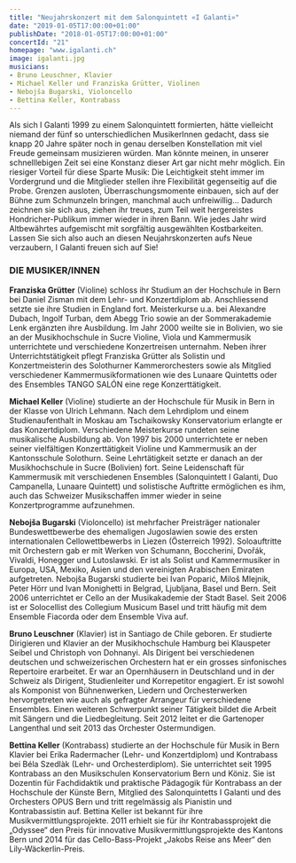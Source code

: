 ```yaml
---
title: "Neujahrskonzert mit dem Salonquintett «I Galanti»"
date: "2019-01-05T17:00:00+01:00"
publishDate: "2018-01-05T17:00:00+01:00"
concertId: "21"
homepage: "www.igalanti.ch"
image: igalanti.jpg
musicians:
- Bruno Leuschner, Klavier
- Michael Keller und Franziska Grütter, Violinen
- Nebojša Bugarski, Violoncello
- Bettina Keller, Kontrabass
---
```


Als sich I Galanti 1999 zu einem Salonquintett formierten, hätte vielleicht niemand der fünf so unterschiedlichen 
MusikerInnen gedacht, dass sie knapp 20 Jahre später noch in genau derselben Konstellation mit viel Freude
gemeinsam musizieren würden. Man könnte meinen, in unserer schnelllebigen Zeit sei eine Konstanz dieser Art gar
nicht mehr möglich. Ein riesiger Vorteil für diese Sparte Musik: Die Leichtigkeit steht immer im Vordergrund und
die Mitglieder stellen ihre Flexibilität gegenseitig auf die Probe. Grenzen ausloten, Überraschungsmomente einbauen,
sich auf der Bühne zum Schmunzeln bringen, manchmal auch unfreiwillig... Dadurch zeichnen sie sich aus, ziehen
ihr treues, zum Teil weit hergereistes Hondricher-Publikum immer wieder in ihren Bann. Wie jedes Jahr wird
Altbewährtes aufgemischt mit sorgfältig ausgewählten Kostbarkeiten. Lassen Sie sich also auch an diesen
Neujahrskonzerten aufs Neue verzaubern, I Galanti freuen sich auf Sie!

### DIE MUSIKER/INNEN

__Franziska Grütter__ (Violine) schloss ihr Studium an der Hochschule in Bern bei Daniel Zisman mit dem Lehr- und
Konzertdiplom ab. Anschliessend setzte sie ihre Studien in England fort. Meisterkurse u.a. bei Alexandre Dubach,
Ingolf Turban, dem Abegg Trio sowie an der Sommerakademie Lenk ergänzten ihre Ausbildung. Im Jahr 2000 weilte sie
in Bolivien, wo sie an der Musikhochschule in Sucre Violine, Viola und Kammermusik unterrichtete und verschiedene
Konzertreisen unternahm. Neben ihrer Unterrichtstätigkeit pflegt Franziska Grütter als Solistin und Konzertmeisterin
des Solothurner Kammerorchesters sowie als Mitglied verschiedener Kammermusikformationen wie des Lunaare Quintetts
oder des Ensembles TANGO SALÓN eine rege Konzerttätigkeit.

__Michael Keller__ (Violine) studierte an der Hochschule für Musik in Bern in der Klasse von Ulrich Lehmann. Nach
dem Lehrdiplom und einem Studienaufenthalt in Moskau am Tschaikowsky Konservatorium erlangte er das Konzertdiplom.
Verschiedene Meisterkurse rundeten seine musikalische Ausbildung ab. Von 1997 bis 2000 unterrichtete er neben seiner
vielfältigen Konzerttätigkeit Violine und Kammermusik an der Kantonsschule Solothurn. Seine Lehrtätigkeit setzte er
danach an der Musikhochschule in Sucre (Bolivien) fort. Seine Leidenschaft für Kammermusik mit verschiedenen
Ensembles (Salonquintett I Galanti, Duo Campanella, Lunaare Quintett) und solistische Auftritte ermöglichen es ihm,
auch das Schweizer Musikschaffen immer wieder in seine Konzertprogramme aufzunehmen.

__Nebojša Bugarski__ (Violoncello) ist mehrfacher Preisträger nationaler Bundeswettbewerbe des ehemaligen Jugoslawien
sowie des ersten internationalen Cellowettbewerbs in Liezen (Österreich 1992). Soloauftritte mit Orchestern gab er
mit Werken von Schumann, Boccherini, Dvořák, Vivaldi, Honegger und Lutoslawski. Er ist als Solist und Kammermusiker
in Europa, USA, Mexiko, Asien und den vereinigten Arabischen Emiraten aufgetreten. Nebojša Bugarski studierte bei Ivan
Poparić, Miloš Mlejnik, Peter Hörr und Ivan Monighetti in Belgrad, Ljubljana, Basel und Bern. Seit 2006 unterrichtet
er Cello an der Musikakademie der Stadt Basel. Seit 2006 ist er Solocellist des Collegium Musicum Basel und tritt häufig
mit dem Ensemble Fiacorda oder dem Ensemble Viva auf.

__Bruno Leuschner__ (Klavier) ist in Santiago de Chile geboren. Er studierte Dirigieren und Klavier an der Musikhochschule
Hamburg bei Klauspeter Seibel und Christoph von Dohnanyi. Als Dirigent bei verschiedenen deutschen und schweizerischen
Orchestern hat er ein grosses sinfonisches Repertoire erarbeitet. Er war an Opernhäusern in Deutschland und in der Schweiz
als Dirigent, Studienleiter und Korrepetitor engagiert. Er ist sowohl als Komponist von Bühnenwerken, Liedern und
Orchesterwerken hervorgetreten wie auch als gefragter Arrangeur für verschiedene Ensembles. Einen weiteren Schwerpunkt
seiner Tätigkeit bildet die Arbeit mit Sängern und die Liedbegleitung. Seit 2012 leitet er die Gartenoper Langenthal
und seit 2013 das Orchester Ostermundigen.

__Bettina Keller__ (Kontrabass) studierte an der Hochschule für Musik in Bern Klavier bei Erika Radermacher (Lehr-
und Konzertdiplom) und Kontrabass bei Béla Szedlàk (Lehr- und Orchesterdiplom). Sie unterrichtet seit 1995 Kontrabass
an den Musikschulen Konservatorium Bern und Köniz. Sie ist Dozentin für Fachdidaktik und praktische Pädagogik für
Kontrabass an der Hochschule der Künste Bern, Mitglied des Salonquintetts I Galanti und des Orchesters OPUS Bern und
tritt regelmässig als Pianistin und Kontrabassistin auf. Bettina Keller ist bekannt für ihre Musikvermittlungsprojekte.
2011 erhielt sie für ihr Kontrabassprojekt die „Odyssee“ den Preis für innovative Musikvermittlungsprojekte des Kantons
Bern und 2014 für das Cello-Bass-Projekt „Jakobs Reise ans Meer“ den Lily-Wäckerlin-Preis.
